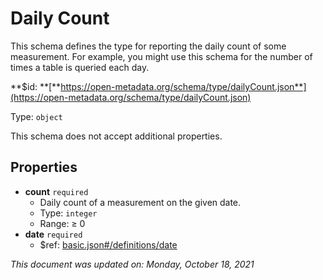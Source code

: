 # Daily Count

This schema defines the type for reporting the daily count of some measurement. For example, you might use this schema for the number of times a table is queried each day.

**$id: **[**https://open-metadata.org/schema/type/dailyCount.json**](https://open-metadata.org/schema/type/dailyCount.json)

Type: `object`

This schema does not accept additional properties.

## Properties

* **count** `required`
  * Daily count of a measurement on the given date.
  * Type: `integer`
  * Range: ≥ 0
* **date** `required`
  * $ref: [basic.json#/definitions/date](basic.md#date)

_This document was updated on: Monday, October 18, 2021_
